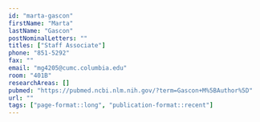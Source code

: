 ```yaml
---
id: "marta-gascon"
firstName: "Marta"
lastName: "Gascon"
postNominalLetters: ""
titles: ["Staff Associate"]
phone: "851-5292"
fax: ""
email: "mg4205@cumc.columbia.edu"
room: "401B"
researchAreas: []
pubmed: "https://pubmed.ncbi.nlm.nih.gov/?term=Gascon+M%5BAuthor%5D"
url: ""
tags: ["page-format::long", "publication-format::recent"]
---
```

